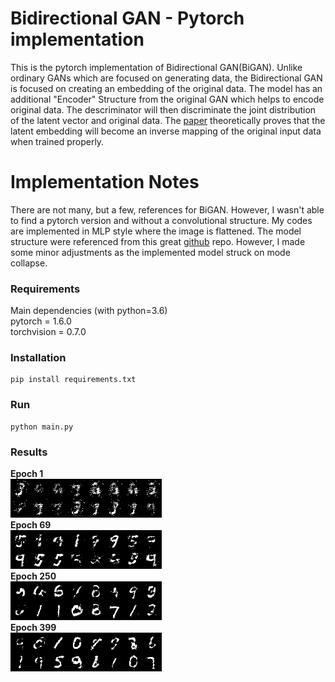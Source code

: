 # Bidirectional GAN - Pytorch implementation
This is the pytorch implementation of Bidirectional GAN(BiGAN). Unlike ordinary GANs which are focused on generating data, the Bidirectional GAN is focused on creating an embedding of the original data. The model has an additional "Encoder" Structure from the original GAN which helps to encode original data. The descriminator will then discriminate the joint distribution of the latent vector and original data. The [paper](https://arxiv.org/abs/1605.09782) theoretically proves that the latent embedding will become an inverse mapping of the original input data when trained properly. 

# Implementation Notes
There are not many, but a few, references for BiGAN. However, I wasn't able to find a pytorch version and without a convolutional structure. My codes are implemented in MLP style where the image is flattened. The model structure were referenced from this great [github](https://github.com/eriklindernoren/PyTorch-GAN/blob/master/implementations/cgan/cgan.py) repo. However, I made some minor adjustments as the implemented model struck on mode collapse.

### Requirements
Main dependencies (with python=3.6)  
pytorch = 1.6.0  
torchvision = 0.7.0  

### Installation
```
pip install requirements.txt
```

### Run
```
python main.py
```

### Results
**Epoch 1**  
![Image1](/figures/E1_Iteration0_fake.png)    
**Epoch 69**  
![Image1](/figures/E69_Iteration400_fake.png)    
**Epoch 250**  
![Image1](/figures/E250_Iteration400_fake.png)      
**Epoch 399**  
![Image1](/figures/E399_Iteration400_fake.png)    